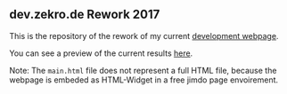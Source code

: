 ## dev.zekro.de Rework 2017

This is the repository of the rework of my current <a href="http://dev.zekro.de">development webpage</a>.

You can see a preview of the current results <a href="http://beta.zekro.de">here</a>.

Note: The `main.html` file does not represent a full HTML file, because the webpage is embeded as HTML-Widget in a free jimdo page envoirement.
